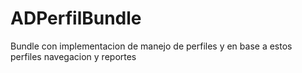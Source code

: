 # ADPerfilBundle
Bundle con implementacion de manejo de perfiles y en base a estos perfiles navegacion y reportes
